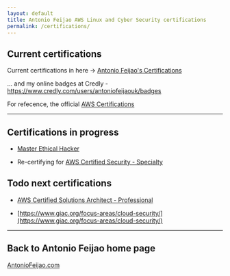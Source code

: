 ```yaml
---
layout: default
title: Antonio Feijao AWS Linux and Cyber Security certifications
permalink: /certifications/
---
```


## Current certifications

Current certifications in here -> [Antonio Feijao's Certifications](/#certifications "Antonio Feijao certifications")

... and my online badges at Credly - <https://www.credly.com/users/antoniofeijaouk/badges>

For refecence, the official [AWS Certifications](https://aws.amazon.com/certification/#Available_AWS_Certifications)

----

## Certifications in progress

* [Master Ethical Hacker](https://www.eccouncil.org/programs/certified-ethical-hacker-ceh-master/)

* Re-certifying for [AWS Certified Security - Specialty](https://aws.amazon.com/certification/certified-security-specialty/)

## Todo next certifications

* [AWS Certified Solutions Architect - Professional](https://aws.amazon.com/certification/certified-solutions-architect-professional/)


* [https://www.giac.org/focus-areas/cloud-security/](https://www.giac.org/focus-areas/cloud-security/)

----

## Back to Antonio Feijao home page

[AntonioFeijao.com](/)

